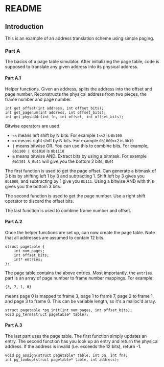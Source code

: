 # README

## Introduction

This is an example of an address translation scheme using simple paging.

### Part A

The basics of a page table simulator. After initializing the page
table, code is supposed to translate any given address into its physical address.

#### Part A.1

Helper functions. Given an address, splits the address into the offset
and page number. Reconstructs the physical address from two pieces, the frame number and page number.

    int get_offset(int address, int offset_bits);
    int get_pagenum(int address, int offset_bits);
    int get_physaddr(int fn, int offset, int offset_bits);

Bitwise operators are used.

- `<<` means left shift by N bits. For example `1<<2` is `0b100`
- `>>` means right shift by N bits. For example `0b1000>>2` is `0b10`
- `|` means bitwise OR. You can use this to combine bits. For example, `0b1100 | 0b1010` is `0b1110`
- `&` means bitwise AND. Extract bits by using a bitmask. For example `0b1101 &
  0b11` will give you the bottom 2 bits: `0b01`

The first function is used to get the page offset. Can generate a bitmask of 3 bits by shifting
left 1 by 3 and subtracting 1. Shift left by 3 gives you `0b1000`, and subtracting by 1 give you
`0b111`. Using a bitwise AND with this gives you the bottom 3 bits.

The second function is used to get the page number. Use a right shift operator to discard the offset
bits.

The last function is used to combine frame number and offset.

#### Part A.2

Once the helper functions are set up, can now create the page table. Note that all addresses are
assumed to contain 12 bits.

    struct pagetable {
        int num_pages;
        int offset_bits;
        int* entries;
    };

The page table contains the above entries. Most importantly, the `entries` part is an array of page
number to frame number mappings. For example:

    {3, 7, 1, 0}

means page 0 is mapped to frame 3, page 1 to frame 7, page 2 to frame 1, and page 3 to frame 0. This
can be variable length, so it's a malloc'd array.

    struct pagetable *pg_init(int num_pages, int offset_bits);
    void pg_term(struct pagetable* table);

#### Part A.3

The last part uses the page table. The first function simply updates an entry. The second function
has you look up an entry and return the physical address. If the address is invalid (i.e. exceeds
the 12 bits), return -1.

    void pg_assign(struct pagetable* table, int pn, int fn);
    int pg_lookup(struct pagetable* table, int address);

